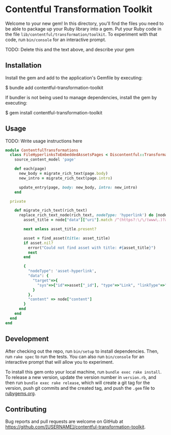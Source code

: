 # Contentful Transformation Toolkit

Welcome to your new gem! In this directory, you'll find the files you need to be able to package up your Ruby library into a gem. Put your Ruby code in the file `lib/contentful/transformation/toolkit`. To experiment with that code, run `bin/console` for an interactive prompt.

TODO: Delete this and the text above, and describe your gem

## Installation

Install the gem and add to the application's Gemfile by executing:

  $ bundle add contentful-transformation-toolkit

If bundler is not being used to manage dependencies, install the gem by executing:

  $ gem install contentful-transformation-toolkit

## Usage

TODO: Write usage instructions here

```ruby 
module ContentfulTransformations
  class FileHyperlinksToEmbeddedAssetsPages < Discontentful::Transformation do
    source_content_model 'page'

    def each(page) 
      new_body = migrate_rich_text(page.body)
      new_intro = migrate_rich_text(page.intro)

      update_entry(page, body: new_body, intro: new_intro)
    end

  private

    def migrate_rich_text(rich_text)
      replace_rich_text_node(rich_text, nodeType: 'hyperlink') do |node|
        asset_title = node["data"]["uri"].match /^(https?:\/\/(www\.)?archives\.govt\.nz)?\/files\/(?<name>.*)$/

        next unless asset_title.present?

        asset = find_asset(title: asset_title)
        if asset.nil?
          error("Could not find asset with title: #{asset_title}")
          next
        end

        {
          "nodeType": 'asset-hyperlink', 
          "data": {
            "target"=>{
              "sys"=>{"id"=>asset["_id"], "type"=>"Link", "linkType"=>"Asset"}
            }
          },
          "content" => node["content"]
        }
      end
    end
  end
end
```

## Development

After checking out the repo, run `bin/setup` to install dependencies. Then, run `rake spec` to run the tests. You can also run `bin/console` for an interactive prompt that will allow you to experiment.

To install this gem onto your local machine, run `bundle exec rake install`. To release a new version, update the version number in `version.rb`, and then run `bundle exec rake release`, which will create a git tag for the version, push git commits and the created tag, and push the `.gem` file to [rubygems.org](https://rubygems.org).

## Contributing

Bug reports and pull requests are welcome on GitHub at https://github.com/[USERNAME]/contentful-transformation-toolkit.
